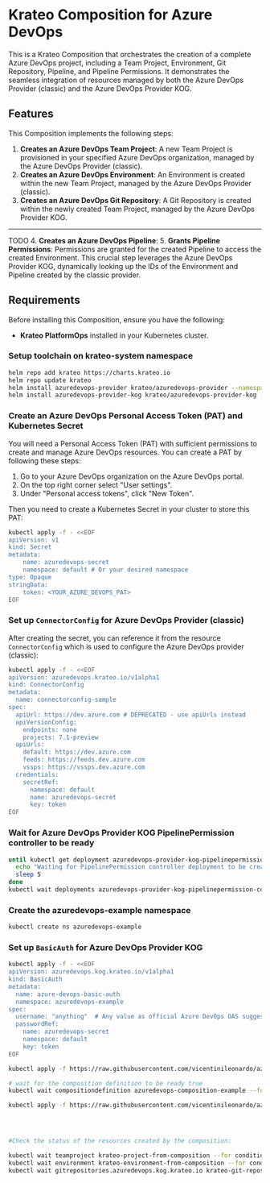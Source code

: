 # Krateo Composition for Azure DevOps

This is a Krateo Composition that orchestrates the creation of a complete Azure DevOps project, including a Team Project, Environment, Git Repository, Pipeline, and Pipeline Permissions. 
It demonstrates the seamless integration of resources managed by both the Azure DevOps Provider (classic) and the Azure DevOps Provider KOG.

## Features

This Composition implements the following steps:
1.  **Creates an Azure DevOps Team Project**: A new Team Project is provisioned in your specified Azure DevOps organization, managed by the Azure DevOps Provider (classic).
2.  **Creates an Azure DevOps Environment**: An Environment is created within the new Team Project, managed by the Azure DevOps Provider (classic).
3.  **Creates an Azure DevOps Git Repository**: A Git Repository is created within the newly created Team Project, managed by the Azure DevOps Provider KOG.

---
TODO
4.  **Creates an Azure DevOps Pipeline**: 
5.  **Grants Pipeline Permissions**: Permissions are granted for the created Pipeline to access the created Environment. This crucial step leverages the Azure DevOps Provider KOG, dynamically looking up the IDs of the Environment and Pipeline created by the classic provider.

## Requirements

Before installing this Composition, ensure you have the following:
- **Krateo PlatformOps** installed in your Kubernetes cluster.

### Setup toolchain on krateo-system namespace

```sh
helm repo add krateo https://charts.krateo.io
helm repo update krateo
helm install azuredevops-provider krateo/azuredevops-provider --namespace krateo-system --create-namespace
helm install azuredevops-provider-kog krateo/azuredevops-provider-kog --namespace krateo-system
```

### Create an Azure DevOps Personal Access Token (PAT) and Kubernetes Secret

You will need a Personal Access Token (PAT) with sufficient permissions to create and manage Azure DevOps resources.
You can create a PAT by following these steps:
1. Go to your Azure DevOps organization on the Azure DevOps portal.
2. On the top right corner select "User settings".
3. Under "Personal access tokens", click "New Token".

Then you need to create a Kubernetes Secret in your cluster to store this PAT:
```sh
kubectl apply -f - <<EOF
apiVersion: v1
kind: Secret
metadata:
    name: azuredevops-secret
    namespace: default # Or your desired namespace
type: Opaque
stringData:
    token: <YOUR_AZURE_DEVOPS_PAT>
EOF
```

### Set up `ConnectorConfig` for Azure DevOps Provider (classic)

After creating the secret, you can reference it from the resource `ConnectorConfig` which is used to configure the Azure DevOps provider (classic): 

```sh
kubectl apply -f - <<EOF
apiVersion: azuredevops.krateo.io/v1alpha1
kind: ConnectorConfig
metadata:
  name: connectorconfig-sample
spec:
  apiUrl: https://dev.azure.com # DEPRECATED - use apiUrls instead
  apiVersionConfig:
    endpoints: none
    projects: 7.1-preview
  apiUrls: 
    default: https://dev.azure.com
    feeds: https://feeds.dev.azure.com
    vssps: https://vssps.dev.azure.com
  credentials:
    secretRef:
      namespace: default
      name: azuredevops-secret
      key: token
EOF
```

### Wait for Azure DevOps Provider KOG PipelinePermission controller to be ready

```sh
until kubectl get deployment azuredevops-provider-kog-pipelinepermission-controller -n krateo-system &>/dev/null; do
  echo "Waiting for PipelinePermission controller deployment to be created..."
  sleep 5
done
kubectl wait deployments azuredevops-provider-kog-pipelinepermission-controller --for condition=Available=True --namespace krateo-system --timeout=300s
```

### Create the azuredevops-example namespace

```sh
kubectl create ns azuredevops-example
```

### Set up `BasicAuth` for Azure DevOps Provider KOG

```sh
kubectl apply -f - <<EOF
apiVersion: azuredevops.kog.krateo.io/v1alpha1
kind: BasicAuth
metadata:
  name: azure-devops-basic-auth
  namespace: azuredevops-example
spec:
  username: "anything"  # Any value as official Azure DevOps OAS suggests (field not used)
  passwordRef:
    name: azuredevops-secret
    namespace: default
    key: token
EOF
```

```sh
kubectl apply -f https://raw.githubusercontent.com/vicentinileonardo/azuredevops-composition-test/refs/heads/main/compositiondefinition.yaml

# wait for the composition definition to be ready true
kubectl wait compositiondefinition azuredevops-composition-example --for condition=Ready=True --namespace azuredevops-example --timeout=300s

kubectl apply -f https://raw.githubusercontent.com/vicentinileonardo/azuredevops-composition-test/refs/heads/main/composition.yaml




#Check the status of the resources created by the composition:

kubectl wait teamproject krateo-project-from-composition --for condition=Ready=True --namespace azuredevops-example --timeout=300s
kubectl wait environment krateo-environment-from-composition --for condition=Ready=True --namespace azuredevops-example --timeout=300s
kubectl wait gitrepositories.azuredevops.kog.krateo.io krateo-git-repository-from-composition --for condition=Ready=True --namespace azuredevops-example --timeout=300s



```
